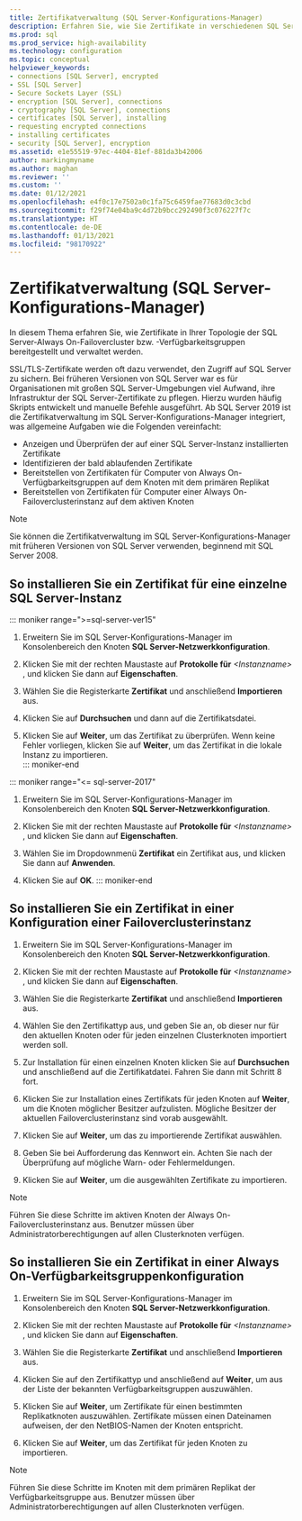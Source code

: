 ```yaml
---
title: Zertifikatverwaltung (SQL Server-Konfigurations-Manager)
description: Erfahren Sie, wie Sie Zertifikate in verschiedenen SQL Server-Konfigurationen installieren. Beispiele hierfür sind einzelne Instanzen, Failovercluster und Always On-Verfügbarkeitsgruppen.
ms.prod: sql
ms.prod_service: high-availability
ms.technology: configuration
ms.topic: conceptual
helpviewer_keywords:
- connections [SQL Server], encrypted
- SSL [SQL Server]
- Secure Sockets Layer (SSL)
- encryption [SQL Server], connections
- cryptography [SQL Server], connections
- certificates [SQL Server], installing
- requesting encrypted connections
- installing certificates
- security [SQL Server], encryption
ms.assetid: e1e55519-97ec-4404-81ef-881da3b42006
author: markingmyname
ms.author: maghan
ms.reviewer: ''
ms.custom: ''
ms.date: 01/12/2021
ms.openlocfilehash: e4f0c17e7502a0c1fa75c6459fae77683d0c3cbd
ms.sourcegitcommit: f29f74e04ba9c4d72b9bcc292490f3c076227f7c
ms.translationtype: HT
ms.contentlocale: de-DE
ms.lasthandoff: 01/13/2021
ms.locfileid: "98170922"
---
```

# <a name="certificate-management-sql-server-configuration-manager"></a>Zertifikatverwaltung (SQL Server-Konfigurations-Manager)

In diesem Thema erfahren Sie, wie Zertifikate in Ihrer Topologie der SQL Server-Always On-Failovercluster bzw. -Verfügbarkeitsgruppen bereitgestellt und verwaltet werden.

SSL/TLS-Zertifikate werden oft dazu verwendet, den Zugriff auf SQL Server zu sichern. Bei früheren Versionen von SQL Server war es für Organisationen mit großen SQL Server-Umgebungen viel Aufwand, ihre Infrastruktur der SQL Server-Zertifikate zu pflegen. Hierzu wurden häufig Skripts entwickelt und manuelle Befehle ausgeführt. Ab SQL Server 2019 ist die Zertifikatverwaltung im SQL Server-Konfigurations-Manager integriert, was allgemeine Aufgaben wie die Folgenden vereinfacht: 

* Anzeigen und Überprüfen der auf einer SQL Server-Instanz installierten Zertifikate 
* Identifizieren der bald ablaufenden Zertifikate 
* Bereitstellen von Zertifikaten für Computer von Always On-Verfügbarkeitsgruppen auf dem Knoten mit dem primären Replikat 
* Bereitstellen von Zertifikaten für Computer einer Always On-Failoverclusterinstanz auf dem aktiven Knoten

> [!NOTE]
> Sie können die Zertifikatverwaltung im SQL Server-Konfigurations-Manager mit früheren Versionen von SQL Server verwenden, beginnend mit SQL Server 2008.

##  <a name="to-install-a-certificate-for-a-single-sql-server-instance"></a><a name="provision-single-server-cert"></a>So installieren Sie ein Zertifikat für eine einzelne SQL Server-Instanz  

::: moniker range=">=sql-server-ver15"
1. Erweitern Sie im SQL Server-Konfigurations-Manager im Konsolenbereich den Knoten **SQL Server-Netzwerkkonfiguration**.  

2. Klicken Sie mit der rechten Maustaste auf **Protokolle für** *&lt;Instanzname&gt;* , und klicken Sie dann auf **Eigenschaften**.  

3. Wählen Sie die Registerkarte **Zertifikat** und anschließend **Importieren** aus.  

4. Klicken Sie auf **Durchsuchen** und dann auf die Zertifikatsdatei.  

5. Klicken Sie auf **Weiter**, um das Zertifikat zu überprüfen. Wenn keine Fehler vorliegen, klicken Sie auf **Weiter**, um das Zertifikat in die lokale Instanz zu importieren.  
::: moniker-end

::: moniker range="<= sql-server-2017"
1. Erweitern Sie im SQL Server-Konfigurations-Manager im Konsolenbereich den Knoten **SQL Server-Netzwerkkonfiguration**.  

2. Klicken Sie mit der rechten Maustaste auf **Protokolle für** *&lt;Instanzname&gt;* , und klicken Sie dann auf **Eigenschaften**.  

3. Wählen Sie im Dropdownmenü **Zertifikat** ein Zertifikat aus, und klicken Sie dann auf **Anwenden**.  

4. Klicken Sie auf **OK**. 
::: moniker-end

##  <a name="to-install-a-certificate-in-a-failover-cluster-instance-configuration"></a><a name="provision-failover-cluster-cert"></a> So installieren Sie ein Zertifikat in einer Konfiguration einer Failoverclusterinstanz  
  
1. Erweitern Sie im SQL Server-Konfigurations-Manager im Konsolenbereich den Knoten **SQL Server-Netzwerkkonfiguration**.
  
2. Klicken Sie mit der rechten Maustaste auf **Protokolle für** *&lt;Instanzname&gt;* , und klicken Sie dann auf **Eigenschaften**. 

3. Wählen Sie die Registerkarte **Zertifikat** und anschließend **Importieren** aus.

4. Wählen Sie den Zertifikattyp aus, und geben Sie an, ob dieser nur für den aktuellen Knoten oder für jeden einzelnen Clusterknoten importiert werden soll.

5. Zur Installation für einen einzelnen Knoten klicken Sie auf **Durchsuchen** und anschließend auf die Zertifikatdatei. Fahren Sie dann mit Schritt 8 fort.

6. Klicken Sie zur Installation eines Zertifikats für jeden Knoten auf **Weiter**, um die Knoten möglicher Besitzer aufzulisten. Mögliche Besitzer der aktuellen Failoverclusterinstanz sind vorab ausgewählt.

7. Klicken Sie auf **Weiter**, um das zu importierende Zertifikat auswählen.

8. Geben Sie bei Aufforderung das Kennwort ein. Achten Sie nach der Überprüfung auf mögliche Warn- oder Fehlermeldungen.

9. Klicken Sie auf **Weiter**, um die ausgewählten Zertifikate zu importieren.

> [!NOTE]
> Führen Sie diese Schritte im aktiven Knoten der Always On-Failoverclusterinstanz aus. Benutzer müssen über Administratorberechtigungen auf allen Clusterknoten verfügen.

##  <a name="to-install-a-certificate-in-an-always-on-availability-group-configuration"></a><a name="provision-availability-group-cert"></a>So installieren Sie ein Zertifikat in einer Always On-Verfügbarkeitsgruppenkonfiguration  
  
1. Erweitern Sie im SQL Server-Konfigurations-Manager im Konsolenbereich den Knoten **SQL Server-Netzwerkkonfiguration**.
  
2. Klicken Sie mit der rechten Maustaste auf **Protokolle für** *&lt;Instanzname&gt;* , und klicken Sie dann auf **Eigenschaften**.  
  
3. Wählen Sie die Registerkarte **Zertifikat** und anschließend **Importieren** aus.  
  
4. Klicken Sie auf den Zertifikattyp und anschließend auf **Weiter**, um aus der Liste der bekannten Verfügbarkeitsgruppen auszuwählen.  

5. Klicken Sie auf **Weiter**, um Zertifikate für einen bestimmten Replikatknoten auszuwählen. Zertifikate müssen einen Dateinamen aufweisen, der den NetBIOS-Namen der Knoten entspricht.

6. Klicken Sie auf **Weiter**, um das Zertifikat für jeden Knoten zu importieren.


> [!NOTE]
> Führen Sie diese Schritte im Knoten mit dem primären Replikat der Verfügbarkeitsgruppe aus. Benutzer müssen über Administratorberechtigungen auf allen Clusterknoten verfügen.

